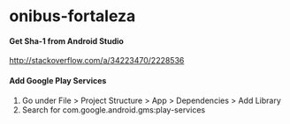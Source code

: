 # onibus-fortaleza


#### Get Sha-1 from Android Studio
http://stackoverflow.com/a/34223470/2228536

#### Add Google Play Services
1. Go under File > Project Structure > App > Dependencies > Add Library
2. Search for com.google.android.gms:play-services
